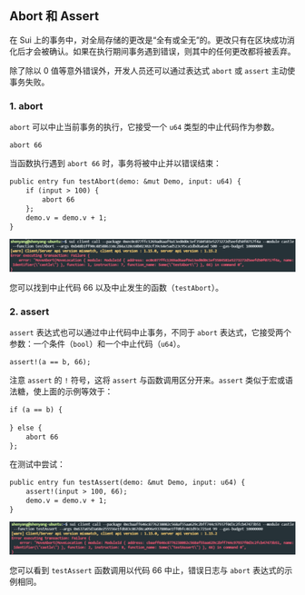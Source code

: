 ## Abort 和 Assert

在 Sui 上的事务中，对全局存储的更改是“全有或全无”的。更改只有在区块成功消化后才会被确认。如果在执行期间事务遇到错误，则其中的任何更改都将被丢弃。

除了除以 0 值等意外错误外，开发人员还可以通过表达式 `abort` 或 `assert` 主动使事务失败。

### 1. abort
`abort` 可以中止当前事务的执行，它接受一个 `u64` 类型的中止代码作为参数。

```move
abort 66
```

当函数执行遇到 `abort 66` 时，事务将被中止并以错误结束：

```move
public entry fun testAbort(demo: &mut Demo, input: u64) {
    if (input > 100) {
        abort 66
    };
    demo.v = demo.v + 1;
}
```
![abort](../02_控制结构/images/2-1.png?raw=true)

您可以找到中止代码 66 以及中止发生的函数（`testAbort`）。

### 2. assert
`assert` 表达式也可以通过中止代码中止事务，不同于 `abort` 表达式，它接受两个参数：一个条件（`bool`）和一个中止代码（`u64`）。

```move
assert!(a == b, 66);
```

注意 `assert` 的 `!` 符号，这将 `assert` 与函数调用区分开来。`assert` 类似于宏或语法糖，使上面的示例等效于：

```move
if (a == b) {

} else {
    abort 66
};
```

在测试中尝试：

```move
public entry fun testAssert(demo: &mut Demo, input: u64) {
    assert!(input > 100, 66);
    demo.v = demo.v + 1;
}
```
![abort](../02_控制结构/images/2-2.png?raw=true)

您可以看到 `testAssert` 函数调用以代码 66 中止，错误日志与 `abort` 表达式的示例相同。